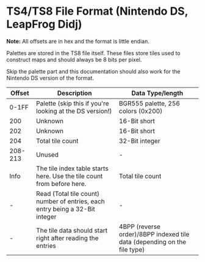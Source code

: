 # TS4/TS8 File Format (Nintendo DS, LeapFrog Didj)

**Note:** All offsets are in hex and the format is little endian.

Palettes are stored in the TS8 file itself. These files store tiles used to construct maps and should always be 8 bits per pixel.

Skip the palette part and this documentation should also work for the Nintendo DS version of the format.

| Offset  | Description | Data Type/length |
|---------|-----------------------------------------------------------------------|------------------|
| 0-1FF   | Palette (skip this if you're looking at the DS version!) | BGR555 palette, 256 colors (0x200) |
| 200     | Unknown | 16-Bit short |
| 202     | Unknown | 16-Bit short |
| 204     | Total tile count | 32-Bit integer |
| 208-213 | Unused | - |
| Info    | The tile index table starts here. Use the tile count from before here. | Total tile count |
| -       | Read (Total tile count) number of entries, each entry being a 32-Bit integer    | - |
| -       | The tile data should start right after reading the entries             | 4BPP (reverse order)/8BPP indexed tile data (depending on the file type) |
